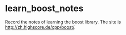 # learn_boost_notes
Record the notes of learning the boost library. The site is http://zh.highscore.de/cpp/boost/.
